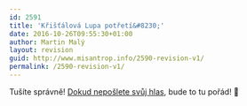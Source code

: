 ```yaml
---
id: 2591
title: 'Křišťálová Lupa potřetí&#8230;'
date: 2016-10-26T09:55:30+01:00
author: Martin Malý
layout: revision
guid: http://www.misantrop.info/2590-revision-v1/
permalink: /2590-revision-v1/
---
```

Tušíte správně! [Dokud nepošlete svůj hlas](http://tinyurl.com/klupa16), bude to tu pořád! 🙂
